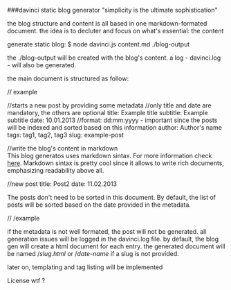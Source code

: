 ###davinci static blog generator
"simplicity is the ultimate sophistication"  

the blog structure and content is all based in one markdown-formated document. the idea is to decluter and focus on what's essential: the content 


generate static blog: 
	$ node davinci.js content.md ./blog-output 

the ./blog-output will be created with the blog's content. a log - davinci.log - will also be generated.  


the main document is structured as follow: 

// example 

//starts a new post by providing some metadata 
//only title and date are mandatory, the others are optional 
title:	   Example title 
subtitle:  Example subtitle	
date:	   10.01.2013 //format: dd:mm:yyyy - important since the posts will be indexed and sorted based on this information	
author:	   Author's name 
tags:	   tag1, tag2, tag3
slug:      example-post 

//write the blog's content in markdown   		 
This blog generatos uses markdown sintax. For more information check [here](https://daringfireball.net/projects/markdown/). Markdown sintax is pretty cool since it allows to write rich documents, emphasizing readability above all. 

//new post
title:	  Post2 
date: 	  11.02.2013 

The posts don't need to be sorted in this document. By default, the list of posts will be sorted based on the date provided in the metadata. 


// /example

if the metadata is not well formated, the post will not be generated. all generation issues will be logged in the davinci.log file. 
by default, the blog gen will create a html document for each entry. the generated document will be named /*slug.html* or /*date-name* if a slug is not provided. 

later on, templating and tag listing will be implemented 


License
wtf ?
